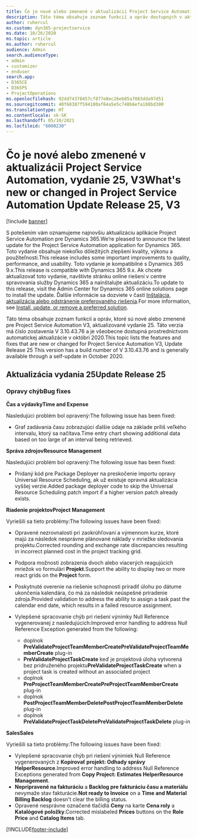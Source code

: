 ```yaml
---
title: Čo je nové alebo zmenené v aktualizácii Project Service Automation, vydanie 25, V3
description: Táto téma obsahuje zoznam funkcií a opráv dostupných v aktualizácii Project Service Automation, vydanie 25, V3
author: ruhercul
ms.custom: dyn365-projectservice
ms.date: 10/26/2020
ms.topic: article
ms.author: ruhercul
audience: Admin
search.audienceType:
- admin
- customizer
- enduser
search.app:
- D365CE
- D365PS
- ProjectOperations
ms.openlocfilehash: 92dd74378457cf877e8ec26eb85a7883dda97d51
ms.sourcegitcommit: 40f68387f594180af64a5e5c748b6efa188bd300
ms.translationtype: HT
ms.contentlocale: sk-SK
ms.lasthandoff: 05/10/2021
ms.locfileid: "6000230"
---
```

# <a name="whats-new-or-changed-in-project-service-automation-update-release-25-v3"></a><span data-ttu-id="7984e-103">Čo je nové alebo zmenené v aktualizácii Project Service Automation, vydanie 25, V3</span><span class="sxs-lookup"><span data-stu-id="7984e-103">What's new or changed in Project Service Automation Update Release 25, V3</span></span>

[!include [banner](../includes/psa-now-project-operations.md)]

<span data-ttu-id="7984e-104">S potešením vám oznamujeme najnovšiu aktualizáciu aplikácie Project Service Automation pre Dynamics 365.</span><span class="sxs-lookup"><span data-stu-id="7984e-104">We’re pleased to announce the latest update for the Project Service Automation application for Dynamics 365.</span></span> <span data-ttu-id="7984e-105">Toto vydanie obsahuje niekoľko dôležitých zlepšení kvality, výkonu a použiteľnosti.</span><span class="sxs-lookup"><span data-stu-id="7984e-105">This release includes some important improvements to quality, performance, and usability.</span></span> <span data-ttu-id="7984e-106">Toto vydanie je kompatibilné s Dynamics 365 9.x.</span><span class="sxs-lookup"><span data-stu-id="7984e-106">This release is compatible with Dynamics 365 9.x.</span></span> <span data-ttu-id="7984e-107">Ak chcete aktualizovať toto vydanie, navštívte stránku online riešení v centre spravovania služby Dynamics 365 a nainštalujte aktualizáciu.</span><span class="sxs-lookup"><span data-stu-id="7984e-107">To update to this release, visit the Admin Center for Dynamics 365 online solutions page to install the update.</span></span> <span data-ttu-id="7984e-108">Ďalšie informácie sa dozviete v časti [Inštalácia, aktualizácia alebo odstránenie preferovaného riešenia](/power-platform/admin/install-remove-preferred-solution).</span><span class="sxs-lookup"><span data-stu-id="7984e-108">For more information, see [Install, update, or remove a preferred solution](/power-platform/admin/install-remove-preferred-solution).</span></span>

<span data-ttu-id="7984e-109">Táto téma obsahuje zoznam funkcií a opráv, ktoré sú nové alebo zmenené pre Project Service Automation V3, aktualizované vydanie 25. Táto verzia má číslo zostavenia V 3.10.43.76 a je všeobecne dostupná prostredníctvom automatickej aktualizácie v októbri 2020.</span><span class="sxs-lookup"><span data-stu-id="7984e-109">This topic lists the features and fixes that are new or changed for Project Service Automation V3, Update Release 25 This version has a build number of V 3.10.43.76 and is generally available through a self-update in October 2020.</span></span>

## <a name="update-release-25"></a><span data-ttu-id="7984e-110">Aktualizácia vydania 25</span><span class="sxs-lookup"><span data-stu-id="7984e-110">Update Release 25</span></span>

### <a name="bug-fixes"></a><span data-ttu-id="7984e-111">Opravy chýb</span><span class="sxs-lookup"><span data-stu-id="7984e-111">Bug fixes</span></span>

<span data-ttu-id="7984e-112">**Čas a výdavky**</span><span class="sxs-lookup"><span data-stu-id="7984e-112">**Time and Expense**</span></span>

<span data-ttu-id="7984e-113">Nasledujúci problém bol opravený:</span><span class="sxs-lookup"><span data-stu-id="7984e-113">The following issue has been fixed:</span></span>

- <span data-ttu-id="7984e-114">Graf zadávania času zobrazujúci ďalšie údaje na základe príliš veľkého intervalu, ktorý sa načítava.</span><span class="sxs-lookup"><span data-stu-id="7984e-114">Time entry chart showing additional data based on too large of an interval being retrieved.</span></span>

<span data-ttu-id="7984e-115">**Správa zdrojov**</span><span class="sxs-lookup"><span data-stu-id="7984e-115">**Resource Management**</span></span>

<span data-ttu-id="7984e-116">Nasledujúci problém bol opravený:</span><span class="sxs-lookup"><span data-stu-id="7984e-116">The following issue has been fixed:</span></span>

- <span data-ttu-id="7984e-117">Pridaný kód pre Package Deployer na preskočenie importu opravy Universal Resource Scheduling, ak už existuje opravná aktualizácia vyššej verzie.</span><span class="sxs-lookup"><span data-stu-id="7984e-117">Added package deployer code to skip the Universal Resource Scheduling patch import if a higher version patch already exists.</span></span>

<span data-ttu-id="7984e-118">**Riadenie projektov**</span><span class="sxs-lookup"><span data-stu-id="7984e-118">**Project Management**</span></span>

<span data-ttu-id="7984e-119">Vyriešili sa tieto problémy:</span><span class="sxs-lookup"><span data-stu-id="7984e-119">The following issues have been fixed:</span></span>

- <span data-ttu-id="7984e-120">Opravené nezrovnalosti pri zaokrúhľovaní a výmennom kurze, ktoré majú za následok nesprávne plánované náklady v mriežke sledovania projektu.</span><span class="sxs-lookup"><span data-stu-id="7984e-120">Corrected rounding and exchange rate discrepancies resulting in incorrect planned cost in the project tracking grid.</span></span>
- <span data-ttu-id="7984e-121">Podpora možnosti zobrazenia dvoch alebo viacerých reagujúcich mriežok vo formulári **Projekt**.</span><span class="sxs-lookup"><span data-stu-id="7984e-121">Support the ability to display two or more react grids on the **Project** form.</span></span>
- <span data-ttu-id="7984e-122">Poskytnuté overenie na riešenie schopnosti priradiť úlohu po dátume ukončenia kalendára, čo má za následok neúspešné priradenie zdroja.</span><span class="sxs-lookup"><span data-stu-id="7984e-122">Provided validation to address the ability to assign a task past the calendar end date, which results in a failed resource assignment.</span></span>
- <span data-ttu-id="7984e-123">Vylepšené spracovanie chýb pri riešení výnimky Null Reference vygenerovanej z nasledujúcich:</span><span class="sxs-lookup"><span data-stu-id="7984e-123">Improved error handling to address Null Reference Exception generated from the following:</span></span>

    - <span data-ttu-id="7984e-124">doplnok **PreValidateProjectTeamMemberCreate**</span><span class="sxs-lookup"><span data-stu-id="7984e-124">**PreValidateProjectTeamMemberCreate** plug-in</span></span>
    - <span data-ttu-id="7984e-125">**PreValidateProjectTaskCreate** keď je projektová úloha vytvorená bez pridruženého projektu</span><span class="sxs-lookup"><span data-stu-id="7984e-125">**PreValidateProjectTaskCreate** when a project task is created without an associated project</span></span>
    - <span data-ttu-id="7984e-126">doplnok **PreProjectTeamMemberCreate**</span><span class="sxs-lookup"><span data-stu-id="7984e-126">**PreProjectTeamMemberCreate** plug-in</span></span>
    - <span data-ttu-id="7984e-127">doplnok **PostProjectTeamMemberDelete**</span><span class="sxs-lookup"><span data-stu-id="7984e-127">**PostProjectTeamMemberDelete** plug-in</span></span>
    - <span data-ttu-id="7984e-128">doplnok **PreValidateProjectTaskDelete**</span><span class="sxs-lookup"><span data-stu-id="7984e-128">**PreValidateProjectTaskDelete** plug-in</span></span>

<span data-ttu-id="7984e-129">**Sales**</span><span class="sxs-lookup"><span data-stu-id="7984e-129">**Sales**</span></span>

<span data-ttu-id="7984e-130">Vyriešili sa tieto problémy:</span><span class="sxs-lookup"><span data-stu-id="7984e-130">The following issues have been fixed:</span></span>

- <span data-ttu-id="7984e-131">Vylepšené spracovanie chýb pri riešení výnimiek Null Reference vygenerovaných z **Kopírovať projekt: Odhady správy HelperResource**.</span><span class="sxs-lookup"><span data-stu-id="7984e-131">Improved error handling to address Null Reference Exceptions generated from **Copy Project: Estimates HelperResource Management**.</span></span>
- <span data-ttu-id="7984e-132">**Nepripravené na fakturáciu** a **Backlog pre fakturáciu času a materiálu** nevymaže stav fakturácie.</span><span class="sxs-lookup"><span data-stu-id="7984e-132">**Not ready to Invoice** on a **Time and Material Billing Backlog** doesn't clear the billing status.</span></span>
- <span data-ttu-id="7984e-133">Opravené nesprávne označené tlačidlá **Ceny** na karte **Cena roly** a **Katalógové položky**.</span><span class="sxs-lookup"><span data-stu-id="7984e-133">Corrected mislabeled **Prices** buttons on the **Role Price** and **Catalog Items** tab.</span></span>


[!INCLUDE[footer-include](../includes/footer-banner.md)]